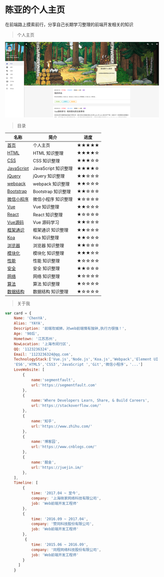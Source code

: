 陈亚的个人主页
=================

在前端路上摸索前行，分享自己长期学习整理的前端开发相关的知识


> 个人主页

![image](https://raw.githubusercontent.com/chenya1123236324/picture-management/master/2019/%E5%89%8D%E7%AB%AF%E9%9D%A2%E8%AF%95%E9%A2%98%E6%95%B4%E7%90%86/%E5%9B%BE%E7%89%87/site.png)

> 目录
    
|名称 | 简介 | 进度 |
| ----- | ------ | ------ |
|[首页](http://www.chenya.site)| 个人主页|★★★★★|
|[HTML](http://www.chenya.site/tags/HTML)| HTML 知识整理|★★★★☆|
|[CSS](http://www.chenya.site/tags/CSS)| CSS 知识整理|★★★☆☆|
|[JavaScript](http://www.chenya.site/tags/JavaScript)| JavaScript 知识整理|★★★★☆|
|[jQuery](http://www.chenya.site/tags/jQuery)| jQuery 知识整理|★★☆☆☆|
|[webpack](http://www.chenya.site/tags/webpack)| webpack 知识整理|★★☆☆☆|
|[Bootstrap](http://www.chenya.site/tags/Bootstrap)| Bootstrap 知识整理|★★☆☆☆|
|[微信小程序](http://www.chenya.site/tags/%E5%BE%AE%E4%BF%A1%E5%B0%8F%E7%A8%8B%E5%BA%8F)| 微信小程序 知识整理|★☆☆☆☆|
|[Vue](http://www.chenya.site/tags/Vue)| Vue 知识整理|★★☆☆☆|
|[React](http://www.chenya.site/tags/React)| React 知识整理|★☆☆☆☆|
|[Vue源码](http://www.chenya.site/tags/Vue%E6%BA%90%E7%A0%81%E5%AD%A6%E4%B9%A0)| Vue 源码学习|★★☆☆☆|
|[框架通识](http://www.chenya.site/tags/%E6%A1%86%E6%9E%B6%E9%80%9A%E8%AF%86)| 框架通识 知识整理|★★☆☆☆|
|[Koa](http://www.chenya.site/tags/koa%E5%AD%A6%E4%B9%A0)| Koa 知识整理|★★☆☆☆|
|[浏览器](http://www.chenya.site/tags/%E6%B5%8F%E8%A7%88%E5%99%A8)| 浏览器 知识整理|★★☆☆☆|
|[模块化](http://www.chenya.site/tags/%E6%A8%A1%E5%9D%97%E5%8C%96)| 模块化 知识整理|★★★☆☆|
|[性能](http://www.chenya.site/tags/%E6%80%A7%E8%83%BD)| 性能 知识整理|★☆☆☆☆|
|[安全](http://www.chenya.site/tags/%E5%AE%89%E5%85%A8)| 安全 知识整理|★★☆☆☆|
|[网络](http://www.chenya.site/tags/%E7%BD%91%E7%BB%9C)| 网络 知识整理|★☆☆☆☆|
|[算法](http://www.chenya.site/tags/%E7%AE%97%E6%B3%95)| 算法 知识整理|★☆☆☆☆|
|[数据结构](http://www.chenya.site/tags/%E6%95%B0%E6%8D%AE%E7%BB%93%E6%9E%84/)| 数据结构 知识整理|★☆☆☆☆|


> 关于我

```javascript
var card = {
    Name: 'ChenYA',
    Alias: 'YAYA',
    Description: '前端攻城狮，对web前端情有独钟,执行力很强！',
    Age: '90后',
    Hometown: '江苏苏州',
    NowLocation: '上海市闵行区',
    QQ: '1123236324',
    Email: '1123236324@qq.com',
    TechnologyStack:['Vue.js','Node.js','Koa.js','Webpack','Element UI ',
    'ES6','HTML5','CSS3','JavaScript ','Git','微信小程序'，'...']
    LoveWebsite: [
        {
            name:'segmentfault',
            url:'https://segmentfault.com'
        },
        {
            name:'Where Developers Learn, Share, & Build Careers',
            url:'https://stackoverflow.com/'
        },
        {
            name:'知乎',
            url:'https://www.zhihu.com/'
        },
        {
            name:'博客园',
            url:'https://www.cnblogs.com/'
        },
        {
            name:'掘金',
            url:'https://juejin.im/'
        },
    ],
    Timeline: [
        {
            time: '2017.04 ~ 至今',
            company: '上海晓家网络科技有限公司',
            job: 'Web前端开发工程师'
        },
        {
            time: '2016.09 ~ 2017.04',
            company: '赞同科技股份有限公司',
            job: 'Web前端开发工程师'
        },
         {
            time: '2015.06 ~ 2016.09',
            company: '同程网络科技股份有限公司',
            job: 'Web前端开发工程师'
        }
      ]
    }
```
